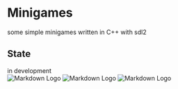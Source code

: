 # Minigames
some simple minigames written in C++ with sdl2

## State
in development <br>
![Markdown Logo](https://img.shields.io/badge/state-development-red)
![Markdown Logo](https://img.shields.io/badge/build-unstable-red)
![Markdown Logo](https://tokei.rs/b1/github/iluvpy/Minigames)